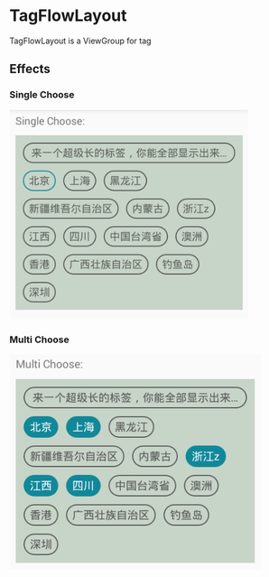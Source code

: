 # TagFlowLayout
TagFlowLayout is a ViewGroup for tag

## Effects

### Single Choose
![pic1](https://github.com/zjun615/TagFlowLayout/blob/master/imgs/github1.png)

### Multi Choose
![pic2](https://github.com/zjun615/TagFlowLayout/blob/master/imgs/github2.png)
